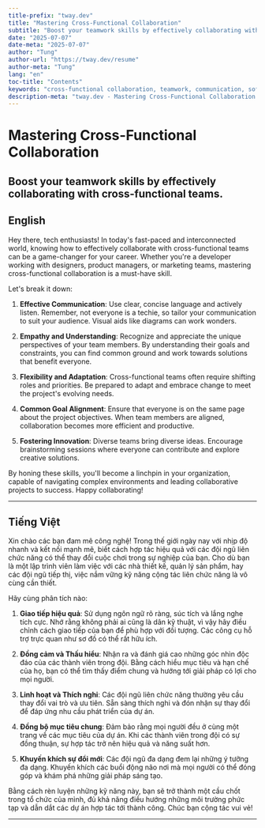 ```yaml
---
title-prefix: "tway.dev"
title: "Mastering Cross-Functional Collaboration"
subtitle: "Boost your teamwork skills by effectively collaborating with cross-functional teams."
date: "2025-07-07"
date-meta: "2025-07-07"
author: "Tung"
author-url: "https://tway.dev/resume"
author-meta: "Tung"
lang: "en"
toc-title: "Contents"
keywords: "cross-functional collaboration, teamwork, communication, software development, tech tips"
description-meta: "tway.dev - Mastering Cross-Functional Collaboration - Boost your teamwork skills by effectively collaborating with cross-functional teams."
---
```


# Mastering Cross-Functional Collaboration
## Boost your teamwork skills by effectively collaborating with cross-functional teams.

## English
Hey there, tech enthusiasts! In today's fast-paced and interconnected world, knowing how to effectively collaborate with cross-functional teams can be a game-changer for your career. Whether you're a developer working with designers, product managers, or marketing teams, mastering cross-functional collaboration is a must-have skill.

Let's break it down:

1. **Effective Communication**: Use clear, concise language and actively listen. Remember, not everyone is a techie, so tailor your communication to suit your audience. Visual aids like diagrams can work wonders.

2. **Empathy and Understanding**: Recognize and appreciate the unique perspectives of your team members. By understanding their goals and constraints, you can find common ground and work towards solutions that benefit everyone.

3. **Flexibility and Adaptation**: Cross-functional teams often require shifting roles and priorities. Be prepared to adapt and embrace change to meet the project's evolving needs.

4. **Common Goal Alignment**: Ensure that everyone is on the same page about the project objectives. When team members are aligned, collaboration becomes more efficient and productive.

5. **Fostering Innovation**: Diverse teams bring diverse ideas. Encourage brainstorming sessions where everyone can contribute and explore creative solutions.

By honing these skills, you'll become a linchpin in your organization, capable of navigating complex environments and leading collaborative projects to success. Happy collaborating!

---

## Tiếng Việt
Xin chào các bạn đam mê công nghệ! Trong thế giới ngày nay với nhịp độ nhanh và kết nối mạnh mẽ, biết cách hợp tác hiệu quả với các đội ngũ liên chức năng có thể thay đổi cuộc chơi trong sự nghiệp của bạn. Cho dù bạn là một lập trình viên làm việc với các nhà thiết kế, quản lý sản phẩm, hay các đội ngũ tiếp thị, việc nắm vững kỹ năng cộng tác liên chức năng là vô cùng cần thiết.

Hãy cùng phân tích nào:

1. **Giao tiếp hiệu quả**: Sử dụng ngôn ngữ rõ ràng, súc tích và lắng nghe tích cực. Nhớ rằng không phải ai cũng là dân kỹ thuật, vì vậy hãy điều chỉnh cách giao tiếp của bạn để phù hợp với đối tượng. Các công cụ hỗ trợ trực quan như sơ đồ có thể rất hữu ích.

2. **Đồng cảm và Thấu hiểu**: Nhận ra và đánh giá cao những góc nhìn độc đáo của các thành viên trong đội. Bằng cách hiểu mục tiêu và hạn chế của họ, bạn có thể tìm thấy điểm chung và hướng tới giải pháp có lợi cho mọi người.

3. **Linh hoạt và Thích nghi**: Các đội ngũ liên chức năng thường yêu cầu thay đổi vai trò và ưu tiên. Sẵn sàng thích nghi và đón nhận sự thay đổi để đáp ứng nhu cầu phát triển của dự án.

4. **Đồng bộ mục tiêu chung**: Đảm bảo rằng mọi người đều ở cùng một trang về các mục tiêu của dự án. Khi các thành viên trong đội có sự đồng thuận, sự hợp tác trở nên hiệu quả và năng suất hơn.

5. **Khuyến khích sự đổi mới**: Các đội ngũ đa dạng đem lại những ý tưởng đa dạng. Khuyến khích các buổi động não nơi mà mọi người có thể đóng góp và khám phá những giải pháp sáng tạo.

Bằng cách rèn luyện những kỹ năng này, bạn sẽ trở thành một cầu chốt trong tổ chức của mình, đủ khả năng điều hướng những môi trường phức tạp và dẫn dắt các dự án hợp tác tới thành công. Chúc bạn cộng tác vui vẻ!

---
